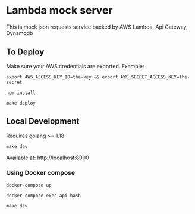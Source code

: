 # Lambda mock server

This is mock json requests service backed by AWS Lambda, Api Gateway, Dynamodb

## To Deploy

Make sure your AWS credentials are exported. Example:
```
export AWS_ACCESS_KEY_ID=the-key && export AWS_SECRET_ACCESS_KEY=the-secret

npm install

make deploy
```

## Local Development

Requires golang >= 1.18

```
make dev
```

Available at: http://localhost:8000

### Using Docker compose

```
docker-compose up

docker-compose exec api bash

make dev
```
